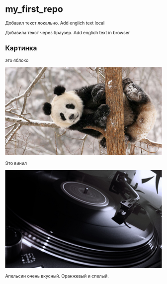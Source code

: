 # my_first_repo


Добавил текст локально. Add englich text local

Добавила текст через браузер. Add englich text in browser

## Картинка
это яблоко

![это панда](panda.jpeg)

Это винил

![Это винил](vinil.jpeg)

Апельсин очень вкусный. Оранжевый и спелый.